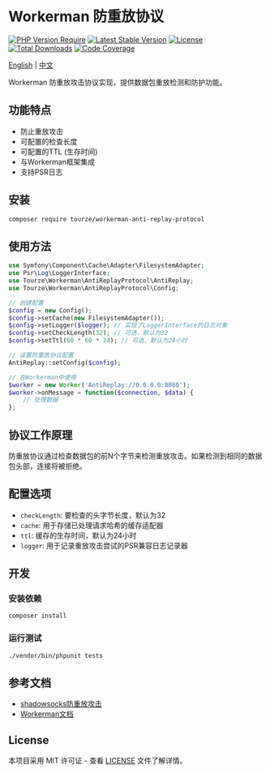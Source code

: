 # Workerman 防重放协议

[![PHP Version Require](https://poser.pugx.org/tourze/workerman-anti-replay-protocol/require/php)](https://packagist.org/packages/tourze/workerman-anti-replay-protocol)
[![Latest Stable Version](https://poser.pugx.org/tourze/workerman-anti-replay-protocol/v/stable)](https://packagist.org/packages/tourze/workerman-anti-replay-protocol)
[![License](https://poser.pugx.org/tourze/workerman-anti-replay-protocol/license)](https://packagist.org/packages/tourze/workerman-anti-replay-protocol)
[![Total Downloads](https://poser.pugx.org/tourze/workerman-anti-replay-protocol/downloads)](https://packagist.org/packages/tourze/workerman-anti-replay-protocol)
[![Code Coverage](https://img.shields.io/codecov/c/github/tourze/php-monorepo.svg?style=flat-square)](https://codecov.io/github/tourze/php-monorepo)

[English](README.md) | [中文](README.zh-CN.md)

Workerman 防重放攻击协议实现，提供数据包重放检测和防护功能。

## 功能特点

- 防止重放攻击
- 可配置的检查长度
- 可配置的TTL (生存时间)
- 与Workerman框架集成
- 支持PSR日志

## 安装

```bash
composer require tourze/workerman-anti-replay-protocol
```

## 使用方法

```php
use Symfony\Component\Cache\Adapter\FilesystemAdapter;
use Psr\Log\LoggerInterface;
use Tourze\Workerman\AntiReplayProtocol\AntiReplay;
use Tourze\Workerman\AntiReplayProtocol\Config;

// 创建配置
$config = new Config();
$config->setCache(new FilesystemAdapter());
$config->setLogger($logger); // 实现了LoggerInterface的日志对象
$config->setCheckLength(32); // 可选，默认为32
$config->setTtl(60 * 60 * 24); // 可选，默认为24小时

// 设置防重放协议配置
AntiReplay::setConfig($config);

// 在Workerman中使用
$worker = new Worker('AntiReplay://0.0.0.0:8080');
$worker->onMessage = function($connection, $data) {
    // 处理数据
};
```

## 协议工作原理

防重放协议通过检查数据包的前N个字节来检测重放攻击。如果检测到相同的数据包头部，连接将被拒绝。

## 配置选项

- `checkLength`: 要检查的头字节长度，默认为32
- `cache`: 用于存储已处理请求哈希的缓存适配器
- `ttl`: 缓存的生存时间，默认为24小时
- `logger`: 用于记录重放攻击尝试的PSR兼容日志记录器

## 开发

### 安装依赖

```bash
composer install
```

### 运行测试

```bash
./vendor/bin/phpunit tests
```

## 参考文档

- [shadowsocks防重放攻击](https://github.com/shadowsocks/shadowsocks-org/issues/184)
- [Workerman文档](https://www.workerman.net/doc)

## License

本项目采用 MIT 许可证 - 查看 [LICENSE](LICENSE) 文件了解详情。
